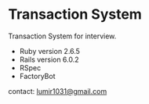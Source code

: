 # Transaction System

Transaction System for interview.

* Ruby version 2.6.5
* Rails version 6.0.2
* RSpec
* FactoryBot

contact: lumir1031@gmail.com
